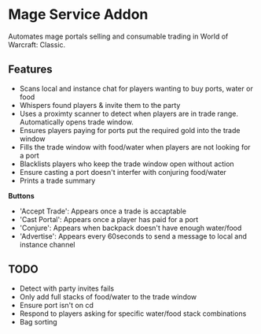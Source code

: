 # Mage Service Addon

Automates mage portals selling and consumable trading in World of Warcraft: Classic.

## Features

- Scans local and instance chat for players wanting to buy ports, water or food
- Whispers found players & invite them to the party
- Uses a proximty scanner to detect when players are in trade range. Automatically opens trade window.
- Ensures players paying for ports put the required gold into the trade window
- Fills the trade window with food/water when players are not looking for a port
- Blacklists players who keep the trade window open without action
- Ensure casting a port doesn't interfer with conjuring food/water
- Prints a trade summary

**Buttons**
- 'Accept Trade': Appears once a trade is accaptable
- 'Cast Portal': Appears once a player has paid for a port
- 'Conjure': Appears when backpack doesn't have enough water/food
- 'Advertise': Appears every 60seconds to send a message to local and instance channel

## TODO

- Detect with party invites fails
- Only add full stacks of food/water to the trade window
- Ensure port isn't on cd
- Respond to players asking for specific water/food stack combinations
- Bag sorting